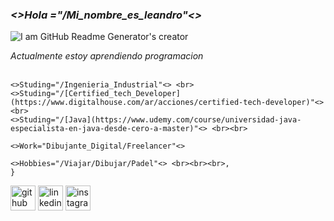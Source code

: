 ### **_<>Hola ="/Mi_nombre_es_leandro"<>_**
   
![I am GitHub Readme Generator's creator](https://www.lavoz.com.ar/resizer/9DvCUG7gefuQi8BuK1Vk2X0oAsA=/1023x323/smart/storage.googleapis.com/gweb-uniblog-publish-prod/original_images/Dino_non-birthday_version.gif)

*Actualmente estoy aprendiendo programacion* <br><br>

```js{
<>Studing="/Ingenieria_Industrial"<> <br>
<>Studing="/[Certified_tech_Developer](https://www.digitalhouse.com/ar/acciones/certified-tech-developer)"<> <br>
<>Studing="/[Java](https://www.udemy.com/course/universidad-java-especialista-en-java-desde-cero-a-master)"<> <br><br>

<>Work="Dibujante_Digital/Freelancer"<>

<>Hobbies="/Viajar/Dibujar/Padel"<> <br><br><br>,
}
```
<footer>

[<img src='https://cdn-icons-png.flaticon.com/512/270/270798.png' alt='github' height='40'>](https://github.com/leandroMz)  [<img src='https://cdn-icons-png.flaticon.com/512/174/174857.png' alt='linkedin' height='40'>](https://www.linkedin.com/in/leandro-martinez-93b5b821a/)  [<img src='https://cdn-icons-png.flaticon.com/512/2111/2111463.png' alt='instagram' height='40'>](https://www.instagram.com/leomz2/)  

<footer>
